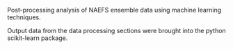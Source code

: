 Post-processing analysis of NAEFS ensemble data using machine learning techniques.

Output data from the data processing sections were brought into the python scikit-learn package.
